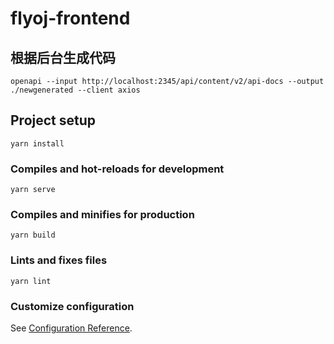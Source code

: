 # flyoj-frontend

## 根据后台生成代码

```shell
openapi --input http://localhost:2345/api/content/v2/api-docs --output ./newgenerated --client axios
```


## Project setup

```
yarn install
```

### Compiles and hot-reloads for development

```
yarn serve
```

### Compiles and minifies for production

```
yarn build
```

### Lints and fixes files

```
yarn lint
```

### Customize configuration

See [Configuration Reference](https://cli.vuejs.org/config/).
